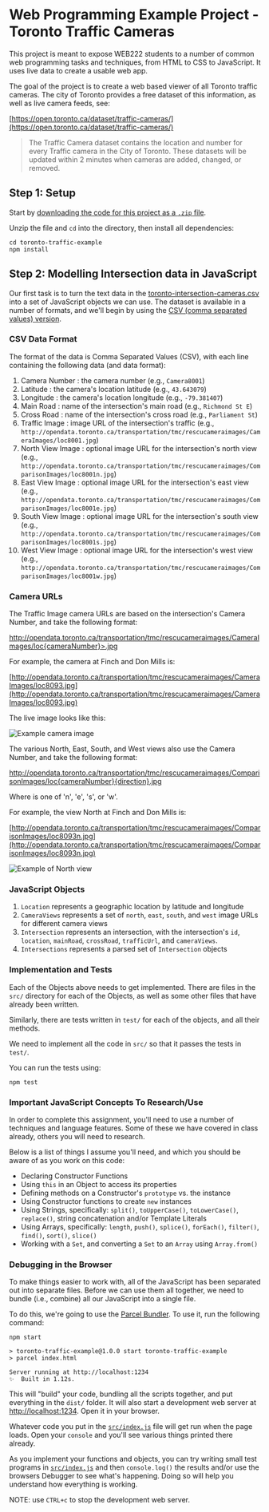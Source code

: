 
# Web Programming Example Project - Toronto Traffic Cameras

This project is meant to expose WEB222 students to a number of common web
programming tasks and techniques, from HTML to CSS to JavaScript.  It uses
live data to create a usable web app.

The goal of the project is to create a web based viewer of all Toronto
traffic cameras.  The city of Toronto provides a free dataset of this
information, as well as live camera feeds, see:

[https://open.toronto.ca/dataset/traffic-cameras/](https://open.toronto.ca/dataset/traffic-cameras/)

> The Traffic Camera dataset contains the location and number for every Traffic camera in the City of Toronto. These datasets will be updated within 2 minutes when cameras are added, changed, or removed.

## Step 1: Setup

Start by [downloading the code for this project as a `.zip` file](https://github.com/sictweb/toronto-traffic-example/archive/master.zip).

Unzip the file and `cd` into the directory, then install all dependencies:

```
cd toronto-traffic-example
npm install
```

## Step 2: Modelling Intersection data in JavaScript

Our first task is to turn the text data in the [toronto-intersection-cameras.csv](toronto-intersection-cameras.csv)
into a set of JavaScript objects we can use.  The dataset is available in a number
of formats, and we'll begin by using the [CSV (comma separated values) version](http://opendata.toronto.ca/transportation/tmc/rescucameraimages/Data/tmcearthcameras.csv). 

### CSV Data Format

The format of the data is Comma Separated Values (CSV), with each line containing
the following data (and data format):

1. Camera Number <String>: the camera number (e.g., `Camera8001`)
1. Latitude <Number>: the camera's location latitude (e.g., `43.643079`)
1. Longitude <Number>: the camera's location longitude (e.g., `-79.381407`)
1. Main Road <String>: name of the intersection's main road (e.g., `Richmond St E`) 
1. Cross Road <String>: name of the intersection's cross road (e.g., `Parliament St`)
1. Traffic Image <String URL>: image URL of the intersection's traffic (e.g., `http://opendata.toronto.ca/transportation/tmc/rescucameraimages/CameraImages/loc8001.jpg`)
1. North View Image <String URL>: optional image URL for the intersection's north view (e.g., `http://opendata.toronto.ca/transportation/tmc/rescucameraimages/ComparisonImages/loc8001n.jpg`)
1. East View Image <String URL>: optional image URL for the intersection's east view (e.g., `http://opendata.toronto.ca/transportation/tmc/rescucameraimages/ComparisonImages/loc8001e.jpg`)
1. South View Image <String URL>: optional image URL for the intersection's south view (e.g., `http://opendata.toronto.ca/transportation/tmc/rescucameraimages/ComparisonImages/loc8001s.jpg`)
1. West View Image <String URL>: optional image URL for the intersection's west view (e.g., `http://opendata.toronto.ca/transportation/tmc/rescucameraimages/ComparisonImages/loc8001w.jpg`)

### Camera URLs

The Traffic Image camera URLs are based on the intersection's Camera Number, and
take the following format:

http://opendata.toronto.ca/transportation/tmc/rescucameraimages/CameraImages/loc{cameraNumber}>.jpg

For example, the camera at Finch and Don Mills is:

[http://opendata.toronto.ca/transportation/tmc/rescucameraimages/CameraImages/loc8093.jpg](http://opendata.toronto.ca/transportation/tmc/rescucameraimages/CameraImages/loc8093.jpg)

The live image looks like this:

![Example camera image](http://opendata.toronto.ca/transportation/tmc/rescucameraimages/CameraImages/loc8093.jpg)

The various North, East, South, and West views also use the Camera Number, and
take the following format:

http://opendata.toronto.ca/transportation/tmc/rescucameraimages/ComparisonImages/loc{cameraNumber}{direction}.jpg

Where <direction> is one of 'n', 'e', 's', or 'w'.

For example, the view North at Finch and Don Mills is:

[http://opendata.toronto.ca/transportation/tmc/rescucameraimages/ComparisonImages/loc8093n.jpg](http://opendata.toronto.ca/transportation/tmc/rescucameraimages/ComparisonImages/loc8093n.jpg)

![Example of North view](http://opendata.toronto.ca/transportation/tmc/rescucameraimages/ComparisonImages/loc8093n.jpg)

### JavaScript Objects

1. `Location` represents a geographic location by latitude and longitude
1. `CameraViews` represents a set of `north`, `east`, `south`, and `west` image URLs for different camera views
1. `Intersection` represents an intersection, with the intersection's `id`, `location`, `mainRoad`, `crossRoad`, `trafficUrl`, and `cameraViews`.
1. `Intersections` represents a parsed set of `Intersection` objects

### Implementation and Tests

Each of the Objects above needs to get implemented.  There are files in the `src/`
directory for each of the Objects, as well as some other files that have already been written.

Similarly, there are tests written in `test/` for each of the objects, and all their
methods.

We need to implement all the code in `src/` so that it passes the tests in `test/`.

You can run the tests using:

```
npm test
```

### Important JavaScript Concepts To Research/Use

In order to complete this assignment, you'll need to use a number of techniques
and language features.  Some of these we have covered in class already, others
you will need to research.

Below is a list of things I assume you'll need, and which you should be aware of
as you work on this code:

- Declaring Constructor Functions
- Using `this` in an Object to access its properties
- Defining methods on a Constructor's `prototype` vs. the instance
- Using Constructor functions to create `new` instances
- Using Strings, specifically: `split()`, `toUpperCase()`, `toLowerCase()`,
  `replace()`, string concatenation and/or Template Literals
- Using Arrays, specifically: `length`, `push()`, `splice()`, `forEach()`,
  `filter()`, `find()`, `sort()`, `slice()`
- Working with a `Set`, and converting a `Set` to an `Array` using `Array.from()`

### Debugging in the Browser

To make things easier to work with, all of the JavaScript has
been separated out into separate files.  Before we can use them
all together, we need to bundle (i.e., combine) all our JavaScript into a single file.

To do this, we're going to use the [Parcel Bundler](https://en.parceljs.org/).  To use it, run the following command:

```
npm start

> toronto-traffic-example@1.0.0 start toronto-traffic-example
> parcel index.html

Server running at http://localhost:1234
✨  Built in 1.12s.
```

This will "build" your code, bundling all the scripts together,
and put everything in the `dist/` folder.  It will also start
a development web server at [http://localhost:1234](http://localhost:1234).  Open it in your browser.

Whatever code you put in the [`src/index.js`](src/index.js) file
will get run when the page loads.  Open your `console` and you'll see various things printed there already.

As you implement your functions and objects, you can try writing
small test programs in [`src/index.js`](src/index.js) and then
`console.log()` the results and/or use the browsers Debugger to
see what's happening.  Doing so will help you understand how everything is working.

NOTE: use `CTRL+c` to stop the development web server.